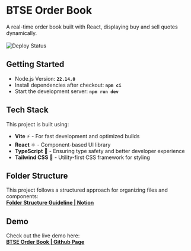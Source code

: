 # BTSE Order Book

A real-time order book built with React, displaying buy and sell quotes dynamically.<br/><br/>
![Deploy Status](https://github.com/taco3064/btse-order-book/actions/workflows/deploy.yml/badge.svg)

## Getting Started

- Node.js Version: **`22.14.0`**
- Install dependencies after checkout: **`npm ci`**
- Start the development server: **`npm run dev`**

## Tech Stack

This project is built using:

- **Vite** ⚡️ - For fast development and optimized builds
- **React** ⚛️ - Component-based UI library
- **TypeScript** 🦕 - Ensuring type safety and better developer experience
- **Tailwind CSS** 🎨 - Utility-first CSS framework for styling

## Folder Structure

This project follows a structured approach for organizing files and components:<br/>
**[Folder Structure Guideline | Notion](https://lofty-find-5f1.notion.site/Folder-Structure-React-17006b644a208055b985eaa25886a051?pvs=4)**

## Demo

Check out the live demo here:<br/>
**[BTSE Order Book | Github Page](https://taco3064.github.io/btse-order-book/)**
